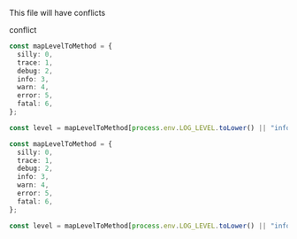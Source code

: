 This file will have conflicts

conflict

```ts
const mapLevelToMethod = {
  silly: 0,
  trace: 1,
  debug: 2,
  info: 3,
  warn: 4,
  error: 5,
  fatal: 6,
};

const level = mapLevelToMethod[process.env.LOG_LEVEL.toLower() || "info"];
```

```ts
const mapLevelToMethod = {
  silly: 0,
  trace: 1,
  debug: 2,
  info: 3,
  warn: 4,
  error: 5,
  fatal: 6,
};

const level = mapLevelToMethod[process.env.LOG_LEVEL.toLower() || "info"];
```

```ts

```
